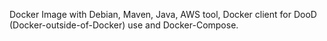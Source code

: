 Docker Image with Debian, Maven, Java, AWS tool, Docker client for DooD (Docker-outside-of-Docker) use and Docker-Compose.
